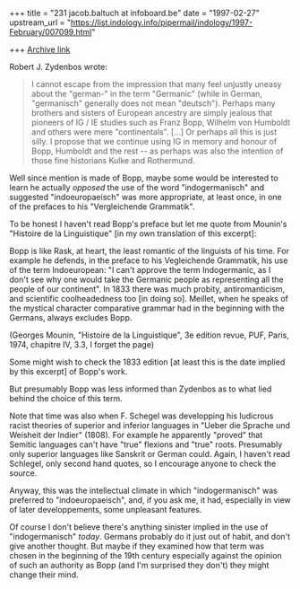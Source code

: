 +++
title = "231 jacob.baltuch at infoboard.be"
date = "1997-02-27"
upstream_url = "https://list.indology.info/pipermail/indology/1997-February/007099.html"

+++
[Archive link](https://list.indology.info/pipermail/indology/1997-February/007099.html)

Robert J. Zydenbos wrote:

>I cannot escape from the impression that many feel unjustly uneasy about
>the "german-" in the term "Germanic" (while in German, "germanisch"
>generally does not mean "deutsch"). Perhaps many brothers and sisters of
>European ancestry are simply jealous that pioneers of IG / IE studies
>such as Franz Bopp, Wilhelm von Humboldt and others were mere
>"continentals".
>[...]
>Or perhaps all this is just silly. I propose that we continue using IG
>in memory and honour of Bopp, Humboldt and the rest -- as perhaps was
>also the intention of those fine historians Kulke and Rothermund.

Well since mention is made of Bopp, maybe some would be interested to learn
he actually *opposed* the use of the word "indogermanisch" and suggested
"indoeuropaeisch" was more appropriate, at least once, in one of the
prefaces to his "Vergleichende Grammatik".

To be honest I haven't read Bopp's preface but let me quote from Mounin's
"Histoire de la Linguistique" [in my own translation of this excerpt]:

  Bopp is like Rask, at heart, the least romantic of the linguists of his time.
  For example he defends, in the preface to his Vegleichende Grammatik, his use
  of the term Indoeuropean: "I can't approve the term Indogermanic, as I don't
  see why one would take the Germanic people as representing all the people of
  our continent". In 1833 there was much probity, antiromanticism, and
scientific
  coolheadedness too [in doing so]. Meillet, when he speaks of the mystical
character
  comparative grammar had in the beginning with the Germans, always
excludes Bopp.

  (Georges Mounin, "Histoire de la Linguistique", 3e edition revue, PUF,
Paris, 1974,
   chapitre IV, 3.3, I forget the page)

Some might wish to check the 1833 edition [at least this is the date
implied by this
excerpt] of Bopp's work.

But presumably Bopp was less informed than Zydenbos as to what lied behind the
choice of this term.

Note that time was also when F. Schegel was developping his ludicrous
racist theories
of superior and inferior languages in "Ueber die Sprache und Weisheit der
Indier" (1808).
For example he apparently "proved" that Semitic languages can't have "true"
flexions and
"true" roots. Presumably only superior languages like Sanskrit or German
could. Again,
I haven't read Schlegel, only second hand quotes, so I encourage anyone to
check the source.

Anyway, this was the intellectual climate in which "indogermanisch" was
preferred to
"indoeuropaeisch", and, if you ask me, it had, especially in view of later
developpements,
some unpleasant features.

Of course I don't believe there's anything sinister implied in the use of
"indogermanisch"
*today*. Germans probably do it just out of habit, and don't give another
thought. But
maybe if they examined how that term was chosen in the beginning of the
19th century
especially against the opinion of such an authority as Bopp (and I'm
surprised they don't)
they might change their mind.






